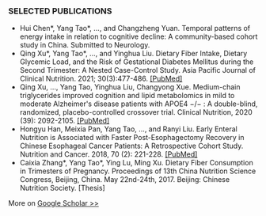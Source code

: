 ### SELECTED PUBLICATIONS

- Hui Chen*, Yang Tao*, …, and Changzheng Yuan. Temporal patterns of energy intake in relation to cognitive decline: A community-based cohort study in China. Submitted to Neurology. 
- Qing Xu*, Yang Tao*, …, and Yinghua Liu. Dietary Fiber Intake, Dietary Glycemic Load, and the Risk of Gestational Diabetes Mellitus during the Second Trimester: A Nested Case-Control Study. Asia Pacific Journal of Clinical Nutrition. 2021; 30(3):477-486. [[PubMed]](https://pubmed.ncbi.nlm.nih.gov/34587707/)
- Qing Xu, …, Yang Tao, Yinghua Liu, Changyong Xue. Medium-chain triglycerides improved cognition and lipid metabolomics in mild to moderate Alzheimer's disease patients with APOE4 −/− : A double-blind, randomized, placebo-controlled crossover trial. Clinical Nutrition, 2020 (39): 2092-2105. [[PubMed]](https://pubmed.ncbi.nlm.nih.gov/31694759/)
- Hongyu Han, Meixia Pan, Yang Tao, …, and Ranyi Liu. Early Enteral Nutrition is Associated with Faster Post-Esophagectomy Recovery in Chinese Esophageal Cancer Patients: A Retrospective Cohort Study. Nutrition and Cancer. 2018, 70 (2): 221-228. [[PubMed]](https://pubmed.ncbi.nlm.nih.gov/29313724/)
- Caixia Zhang*, Yang Tao*, Ying Lu, Ming Xu. Dietary Fiber Consumption in Trimesters of Pregnancy. Proceedings of 13th China Nutrition Science Congress, Beijing, China. May 22nd-24th, 2017. Beijing: Chinese Nutrition Society. [Thesis]

More on [Google Scholar >>](https://scholar.google.com/citations?hl=en&user=-YLtDL0AAAAJ)




